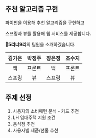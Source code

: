 ## 추천 알고리즘 구현

파이썬을 이용해 추천 알고리즘을 구현하고

스프링과 뷰를 활용해 웹 서비스를 제공합니다.

:feet: ​**5리너9리**의 팀원을 소개하겠습니다.

| 김가은 | 박정주 | 장은정 | 조수지 |
| :----: | :----: | :----: | :----: |
|   백   | 프론트 |   백   | 프론트 |
| 스프링 |   뷰   | 스프링 |   뷰   |



## 주제 선정

1. 사용자의 소비패턴 분석 - 카드 추천
2. LH 임대주택 지원 조건
3. 음식점 추천
4. 사용자별 제품/선물 추천

